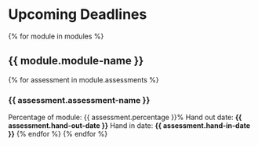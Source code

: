# Upcoming Deadlines
{% for module in modules %}
## {{ module.module-name }}
{% for assessment in module.assessments %}
### {{ assessment.assessment-name }}
Percentage of module: {{ assessment.percentage }}%
Hand out date: **{{ assessment.hand-out-date }}**
Hand in date: **{{ assessment.hand-in-date }}**
{% endfor %}
{% endfor %}


